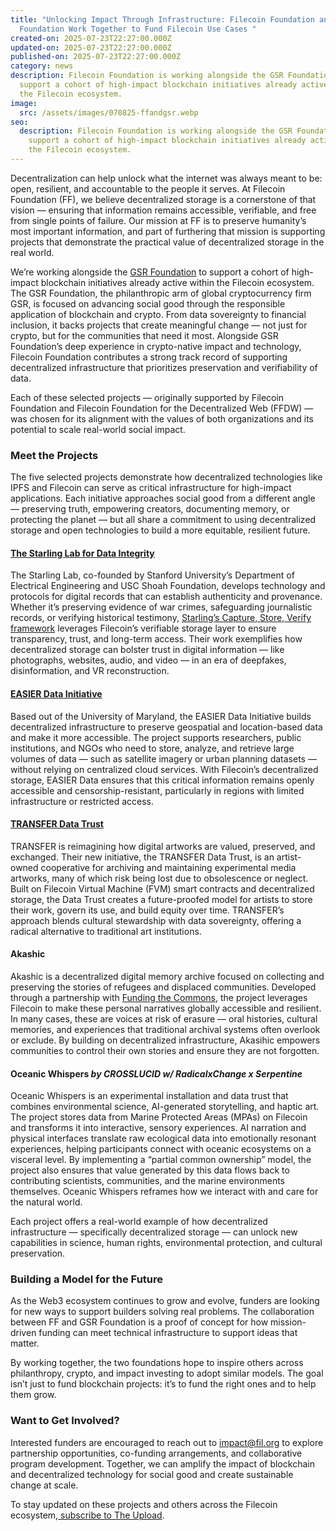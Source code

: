 ```yaml
---
title: "Unlocking Impact Through Infrastructure: Filecoin Foundation and the GSR
  Foundation Work Together to Fund Filecoin Use Cases "
created-on: 2025-07-23T22:27:00.000Z
updated-on: 2025-07-23T22:27:00.000Z
published-on: 2025-07-23T22:27:00.000Z
category: news
description: Filecoin Foundation is working alongside the GSR Foundation to
  support a cohort of high-impact blockchain initiatives already active within
  the Filecoin ecosystem.
image:
  src: /assets/images/070825-ffandgsr.webp
seo:
  description: Filecoin Foundation is working alongside the GSR Foundation to
    support a cohort of high-impact blockchain initiatives already active within
    the Filecoin ecosystem.
---
```

Decentralization can help unlock what the internet was always meant to be: open, resilient, and accountable to the people it serves. At Filecoin Foundation (FF), we believe decentralized storage is a cornerstone of that vision — ensuring that information remains accessible, verifiable, and free from single points of failure. Our mission at FF is to preserve humanity’s most important information, and part of furthering that mission is supporting projects that demonstrate the practical value of decentralized storage in the real world.

We’re working alongside the [GSR Foundation](https://www.gsrfoundation.io/) to support a cohort of high-impact blockchain initiatives already active within the Filecoin ecosystem. The GSR Foundation, the philanthropic arm of global cryptocurrency firm GSR, is focused on advancing social good through the responsible application of blockchain and crypto. From data sovereignty to financial inclusion, it backs projects that create meaningful change — not just for crypto, but for the communities that need it most. Alongside GSR Foundation’s deep experience in crypto-native impact and technology, Filecoin Foundation contributes a strong track record of supporting decentralized infrastructure that prioritizes preservation and verifiability of data.

Each of these selected projects — originally supported by Filecoin Foundation and Filecoin Foundation for the Decentralized Web (FFDW) — was chosen for its alignment with the values of both organizations and its potential to scale real-world social impact.

### **Meet the Projects**

The five selected projects demonstrate how decentralized technologies like IPFS and Filecoin can serve as critical infrastructure for high-impact applications. Each initiative approaches social good from a different angle — preserving truth, empowering creators, documenting memory, or protecting the planet — but all share a commitment to using decentralized storage and open technologies to build a more equitable, resilient future.

#### **[The Starling Lab for Data Integrity](https://www.google.com/search?q=starling+lab&oq=starling+lab&gs_lcrp=EgZjaHJvbWUqBggAEEUYOzIGCAAQRRg7MgYIARBFGDsyBggCEC4YQNIBCDEwOTFqMGoxqAIAsAIA&sourceid=chrome&ie=UTF-8)**

The Starling Lab, co-founded by Stanford University’s Department of Electrical Engineering and USC Shoah Foundation, develops technology and protocols for digital records that can establish authenticity and provenance. Whether it’s preserving evidence of war crimes, safeguarding journalistic records, or verifying historical testimony, [Starling’s Capture, Store, Verify framework](https://ffdweb.org/blog/the-starling-lab-framework) leverages Filecoin’s verifiable storage layer to ensure transparency, trust, and long-term access. Their work exemplifies how decentralized storage can bolster trust in digital information –– like photographs, websites, audio, and video –– in an era of deepfakes, disinformation, and VR reconstruction.

#### **[EASIER Data Initiative](https://easierdata.org/)**

Based out of the University of Maryland, the EASIER Data Initiative builds decentralized infrastructure to preserve geospatial and location-based data and make it more accessible. The project supports researchers, public institutions, and NGOs who need to store, analyze, and retrieve large volumes of data — such as satellite imagery or urban planning datasets — without relying on centralized cloud services. With Filecoin’s decentralized storage, EASIER Data ensures that this critical information remains openly accessible and censorship-resistant, particularly in regions with limited infrastructure or restricted access.

#### **[TRANSFER Data Trust](https://transfer.art/)**

TRANSFER is reimagining how digital artworks are valued, preserved, and exchanged. Their new initiative, the TRANSFER Data Trust, is an artist-owned cooperative for archiving and maintaining experimental media artworks, many of which risk being lost due to obsolescence or neglect. Built on Filecoin Virtual Machine (FVM) smart contracts and decentralized storage, the Data Trust creates a future-proofed model for artists to store their work, govern its use, and build equity over time. TRANSFER’s approach blends cultural stewardship with data sovereignty, offering a radical alternative to traditional art institutions.

#### **Akashic**

Akashic is a decentralized digital memory archive focused on collecting and preserving the stories of refugees and displaced communities. Developed through a partnership with [Funding the Commons](https://www.fundingthecommons.io/), the project leverages Filecoin to make these personal narratives globally accessible and resilient. In many cases, these are voices at risk of erasure — oral histories, cultural memories, and experiences that traditional archival systems often overlook or exclude. By building on decentralized infrastructure, Akasihic empowers communities to control their own stories and ensure they are not forgotten.

#### **Oceanic Whispers** *by CROSSLUCID w/ RadicalxChange x Serpentine*

Oceanic Whispers is an experimental installation and data trust that combines environmental science, AI-generated storytelling, and haptic art. The project stores data from Marine Protected Areas (MPAs) on Filecoin and transforms it into interactive, sensory experiences. AI narration and physical interfaces translate raw ecological data into emotionally resonant experiences, helping participants connect with oceanic ecosystems on a visceral level. By implementing a “partial common ownership” model, the project also ensures that value generated by this data flows back to contributing scientists, communities, and the marine environments themselves. Oceanic Whispers reframes how we interact with and care for the natural world.

Each project offers a real-world example of how decentralized infrastructure — specifically decentralized storage — can unlock new capabilities in science, human rights, environmental protection, and cultural preservation.

### **Building a Model for the Future**

As the Web3 ecosystem continues to grow and evolve, funders are looking for new ways to support builders solving real problems. The collaboration between FF and GSR Foundation is a proof of concept for how mission-driven funding can meet technical infrastructure to support ideas that matter.

By working together, the two foundations hope to inspire others across philanthropy, crypto, and impact investing to adopt similar models. The goal isn’t just to fund blockchain projects: it’s to fund the right ones and to help them grow.

### **Want to Get Involved?**

Interested funders are encouraged to reach out to [impact@fil.org](mailto:impact@fil.org) to explore partnership opportunities, co-funding arrangements, and collaborative program development. Together, we can amplify the impact of blockchain and decentralized technology for social good and create sustainable change at scale.

To stay updated on these projects and others across the Filecoin ecosystem,[ subscribe to The Upload](https://upload.fil.org/subscribe).
